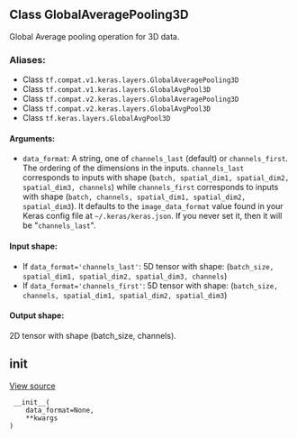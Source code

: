 ## Class GlobalAveragePooling3D

Global Average pooling operation for 3D data.
### Aliases:
- Class `tf.compat.v1.keras.layers.GlobalAveragePooling3D`
- Class `tf.compat.v1.keras.layers.GlobalAvgPool3D`
- Class `tf.compat.v2.keras.layers.GlobalAveragePooling3D`
- Class `tf.compat.v2.keras.layers.GlobalAvgPool3D`
- Class `tf.keras.layers.GlobalAvgPool3D`
#### Arguments:
- `data_format`: A string, one of `channels_last` (default) or `channels_first`. The ordering of the dimensions in the inputs. `channels_last` corresponds to inputs with shape (`batch, spatial_dim1, spatial_dim2, spatial_dim3, channels`) while `channels_first` corresponds to inputs with shape (`batch, channels, spatial_dim1, spatial_dim2, spatial_dim3`). It defaults to the `image_data_format` value found in your Keras config file at `~/.keras/keras.json`. If you never set it, then it will be "`channels_last`".
#### Input shape:
- If `data_format='channels_last'`: 5D tensor with shape: (`batch_size, spatial_dim1, spatial_dim2, spatial_dim3, channels`)
- If `data_format='channels_first'`: 5D tensor with shape: (`batch_size, channels, spatial_dim1, spatial_dim2, spatial_dim3`)
#### Output shape:

2D tensor with shape (batch_size, channels).
## __init__
[View source](https://github.com/tensorflow/tensorflow/blob/r2.0/tensorflow/python/keras/layers/pooling.py#L779-L782)


```
 __init__(
    data_format=None,
    **kwargs
)
```
